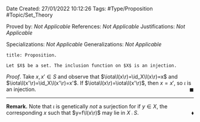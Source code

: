<div class="topSpace"></div>

Date Created: 27/01/2022 10:12:26
Tags: #Type/Proposition #Topic/Set_Theory

Proved by: _Not Applicable_
References: _Not Applicable_
Justifications: _Not Applicable_

Specializations: _Not Applicable_
Generalizations: _Not Applicable_

``` ad-Proposition
title: Proposition.

Let $X$ be a set. The inclusion function on $X$ is an injection.

```

_Proof_. Take $x,x'\in S$ and observe that $\iota\l(x\r)=\id_X\l(x\r)=x$ and $\iota\l(x'\r)=\id_X\l(x'\r)=x'$. If $\iota\l(x\r)=\iota\l(x'\r)$, then $x=x'$, so $\iota$ is an injection.<span style="float:right;">$\blacksquare$</span>

---

**Remark.** Note that $\iota$ is genetically _not_ a surjection for if $y\in X$, the corresponding $x$ such that $y=f\l(x\r)$ may lie in $X\comp S$.<span style="float:right;">$\blacklozenge$</span>
